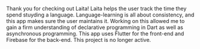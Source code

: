 Thank you for checking out Laita! Laita helps the user track the time they spend stuyding a language. Language-learning is all about consistency, and this app makes sure the user maintains it. 
Working on this allowed me to gain a firm understanding of declarative programming in Dart as well as asynchronous programming. This app uses Flutter for the front-end and Firebase for the back-end. 
This project is no longer active.
